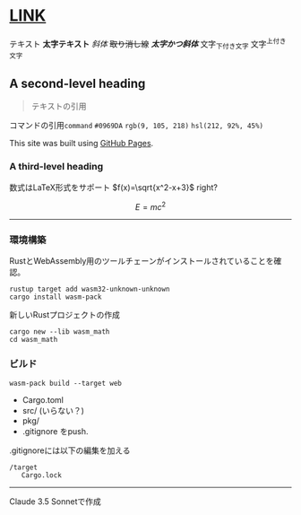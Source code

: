 # [LINK](https://tetsutooo.github.io/__test__/)
テキスト
**太字テキスト**
*斜体*
~~取り消し線~~
***太字かつ斜体***
文字<sub>下付き文字</sub>
文字<sup>上付き文字</sup>
## A second-level heading
>テキストの引用

コマンドの引用`command`
`#0969DA`
`rgb(9, 105, 218)`
`hsl(212, 92%, 45%)`

This site was built using [GitHub Pages](https://pages.github.com/).
### A third-level heading
数式はLaTeX形式をサポート
$f(x)=\sqrt{x^2-x+3}$
right?

$$E=mc^2$$

---
### 環境構築
RustとWebAssembly用のツールチェーンがインストールされていることを確認。
```
rustup target add wasm32-unknown-unknown
cargo install wasm-pack
```
新しいRustプロジェクトの作成
```
cargo new --lib wasm_math
cd wasm_math
```

### ビルド
```
wasm-pack build --target web
```
- Cargo.toml
- src/ (いらない？)
- pkg/
- .gitignore
をpush.

.gitignoreには以下の編集を加える
```
/target
   Cargo.lock
```



---
Claude 3.5 Sonnetで作成
